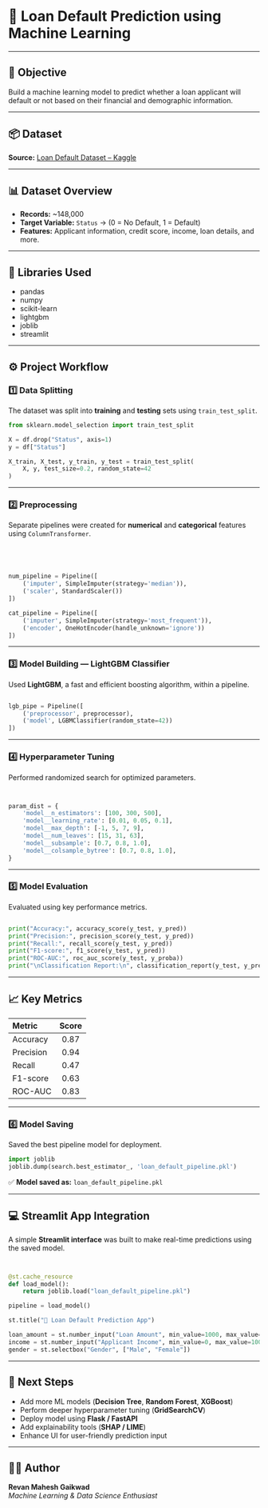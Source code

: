 # 🧠 Loan Default Prediction using Machine Learning

---

## 🎯 Objective
Build a machine learning model to predict whether a loan applicant will default or not based on their financial and demographic information.

---

## 📦 Dataset
**Source:** [Loan Default Dataset – Kaggle](https://www.kaggle.com/datasets/yasserh/loan-default-dataset)

---

## 📊 Dataset Overview
- **Records:** ~148,000  
- **Target Variable:** `Status` → (0 = No Default, 1 = Default)  
- **Features:** Applicant information, credit score, income, loan details, and more.

---

## 🧰 Libraries Used
- pandas  
- numpy  
- scikit-learn  
- lightgbm  
- joblib  
- streamlit  

---

## ⚙️ Project Workflow

### 1️⃣ Data Splitting
The dataset was split into **training** and **testing** sets using `train_test_split`.

```python
from sklearn.model_selection import train_test_split

X = df.drop("Status", axis=1)
y = df["Status"]

X_train, X_test, y_train, y_test = train_test_split(
    X, y, test_size=0.2, random_state=42
)
```

---

### 2️⃣ Preprocessing
Separate pipelines were created for **numerical** and **categorical** features using `ColumnTransformer`.

```python




num_pipeline = Pipeline([
    ('imputer', SimpleImputer(strategy='median')),
    ('scaler', StandardScaler())
])

cat_pipeline = Pipeline([
    ('imputer', SimpleImputer(strategy='most_frequent')),
    ('encoder', OneHotEncoder(handle_unknown='ignore'))
])


```

---

### 3️⃣ Model Building — LightGBM Classifier
Used **LightGBM**, a fast and efficient boosting algorithm, within a pipeline.

```python

lgb_pipe = Pipeline([
    ('preprocessor', preprocessor),
    ('model', LGBMClassifier(random_state=42))
])
```

---

### 4️⃣ Hyperparameter Tuning
Performed randomized search for optimized parameters.

```python


param_dist = {
    'model__n_estimators': [100, 300, 500],
    'model__learning_rate': [0.01, 0.05, 0.1],
    'model__max_depth': [-1, 5, 7, 9],
    'model__num_leaves': [15, 31, 63],
    'model__subsample': [0.7, 0.8, 1.0],
    'model__colsample_bytree': [0.7, 0.8, 1.0],
}

```

---

### 5️⃣ Model Evaluation
Evaluated using key performance metrics.

```python

print("Accuracy:", accuracy_score(y_test, y_pred))
print("Precision:", precision_score(y_test, y_pred))
print("Recall:", recall_score(y_test, y_pred))
print("F1-score:", f1_score(y_test, y_pred))
print("ROC-AUC:", roc_auc_score(y_test, y_proba))
print("\nClassification Report:\n", classification_report(y_test, y_pred))
```

---

## 📈 Key Metrics

| Metric | Score |
|:--------|:-------:|
| Accuracy | 0.87 |
| Precision | 0.94 |
| Recall | 0.47 |
| F1-score | 0.63 |
| ROC-AUC | 0.83 |

---

### 6️⃣ Model Saving
Saved the best pipeline model for deployment.

```python
import joblib
joblib.dump(search.best_estimator_, 'loan_default_pipeline.pkl')
```

✅ **Model saved as:** `loan_default_pipeline.pkl`

---

## 💻 Streamlit App Integration
A simple **Streamlit interface** was built to make real-time predictions using the saved model.

```python


@st.cache_resource
def load_model():
    return joblib.load("loan_default_pipeline.pkl")

pipeline = load_model()

st.title("🏦 Loan Default Prediction App")

loan_amount = st.number_input("Loan Amount", min_value=1000, max_value=1000000, step=1000)
income = st.number_input("Applicant Income", min_value=0, max_value=1000000, step=1000)
gender = st.selectbox("Gender", ["Male", "Female"])


```

---

## 🚀 Next Steps
- Add more ML models (**Decision Tree**, **Random Forest**, **XGBoost**)  
- Perform deeper hyperparameter tuning (**GridSearchCV**)  
- Deploy model using **Flask / FastAPI**  
- Add explainability tools (**SHAP / LIME**)  
- Enhance UI for user-friendly prediction input  

---

## 👨‍💻 Author
**Revan Mahesh Gaikwad**  
*Machine Learning & Data Science Enthusiast*  

